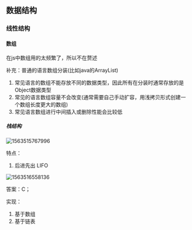 ## 数据结构



### 线性结构



#### 数组

在js中数组用的太频繁了，所以不在赘述

补充：普通的语言数组分装(比如java的ArrayList)

1. 常见语言的数组不能存放不同的数据类型，因此所有在分装时通常存放的是Object数据类型
2. 常见的语言数组容量不会改变(通常需要自己手动扩容，用浅拷贝形式创建一个数组长度更大的数组)
3. 常见语言数组进行中间插入或删除性能会比较低

##### 栈结构

![1563515767996](C:\Users\ZX50V\AppData\Roaming\Typora\typora-user-images\1563515767996.png)

特点：

1. 后进先出 LIFO

![1563516558136](C:\Users\ZX50V\AppData\Roaming\Typora\typora-user-images\1563516558136.png)

答案：C；



实现：

1. 基于数组
2. 基于链表





